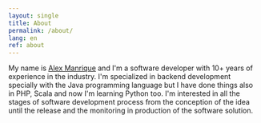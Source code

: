 ```yaml
---
layout: single
title: About
permalink: /about/
lang: en
ref: about
---
```


My name is <a href="http://alexmanrique.com">Alex Manrique</a> and I'm a software developer with 10+ years of experience in the industry. I'm specialized in backend development specially with the Java programming language but I have done things also in PHP, Scala and now I'm learning Python too. I'm interested in all the stages of software development process from the conception of the idea until the release and the monitoring in production of the software solution. 
